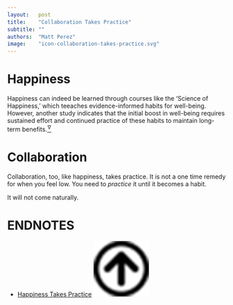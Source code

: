 ```yaml
---
layout:   post
title:    "Collaboration Takes Practice"
subtitle: ""
authors:  "Matt Perez"
image:    "icon-collaboration-takes-practice.svg"
---
```


<div style='display:none; '>
 <p>Collaboration, like happiness, takes practrice. It is not a one oft, or only when you feel low. You need to practice it until it becomes a habit.</p>
</div>

<h1>Happiness</h1>
 <p class="_citation">Happiness can indeed be learned through courses like the &lsquo;Science of Happiness,&rsquo; which teeaches evidence-informed habits for well-being. However, another study indicates that the initial boost in well-being requires sustained effort and continued practice of these habits to maintain long-term benefits.<a href='#en01'><sup id='bm01'>&hairsp;&nabla;&hairsp;</sup></a></p>

<h1>Collaboration</h1>
 <p>Collaboration, too, like happiness, takes practice. It is not a one time remedy for when you feel low. You need to <em>practice</em> it until it becomes a habit.</p>
 <p>It will not come naturally.</p>

<h1 class="_section">ENDNOTES</h1>
 <ul>
  <li id="en01">
   <p class="_list-item">
    <a href="https://neurosciencenews.com/happiness-practice-25736/" target="_blank">Happiness Takes Practice</a>
    <a class="_uparrow" href="#bm01"><img src='/assets/img/arrow-up-icon.png'></a>
   </p>
  </li>
 </ul>